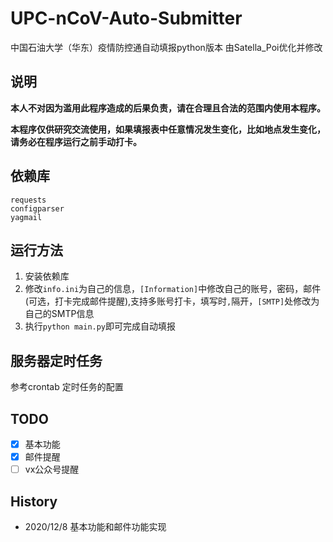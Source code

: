 # UPC-nCoV-Auto-Submitter
中国石油大学（华东）疫情防控通自动填报python版本
由Satella_Poi优化并修改

## 说明
**本人不对因为滥用此程序造成的后果负责，请在合理且合法的范围内使用本程序。**

**本程序仅供研究交流使用，如果填报表中任意情况发生变化，比如地点发生变化，请务必在程序运行之前手动打卡。**

## 依赖库
```
requests
configparser
yagmail 
```

## 运行方法
1. 安装依赖库
2. 修改`info.ini`为自己的信息，`[Information]`中修改自己的账号，密码，邮件(可选，打卡完成邮件提醒),支持多账号打卡，填写时`,`隔开，`[SMTP]`处修改为自己的SMTP信息
3. 执行` python main.py `即可完成自动填报

## 服务器定时任务
参考crontab 定时任务的配置

## TODO
- [x] 基本功能
- [x] 邮件提醒
- [ ] vx公众号提醒

## History
- 2020/12/8 基本功能和邮件功能实现